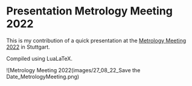 # Presentation Metrology Meeting 2022
This is my contribution of a quick presentation at the [Metrology Meeting 2022](https://www.hahn-schickard.de/veranstaltung-detail/metrology-meeting-2022) in Stuttgart.

Compiled using LuaLaTeX.

![Metrology Meeting 2022(images/27_08_22_Save the Date_MetrologyMeeting.png)
